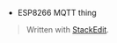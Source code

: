 

- ESP8266 MQTT thing

> Written with [StackEdit](https://stackedit.io/).
<!--stackedit_data:
eyJoaXN0b3J5IjpbLTE4OTI0NTIwNTVdfQ==
-->